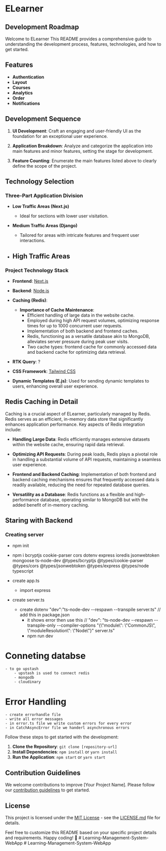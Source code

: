 # ELearner

## Development Roadmap

Welcome to ELearner This README provides a comprehensive guide to understanding the development process, features, technologies, and how to get started.

## Features

- **Authentication**
- **Layout**
- **Courses**
- **Analytics**
- **Order**
- **Notifications**

## Development Sequence

1. **UI Development**: Craft an engaging and user-friendly UI as the foundation for an exceptional user experience.

2. **Application Breakdown**: Analyze and categorize the application into main features and minor features, setting the stage for development.

3. **Feature Counting**: Enumerate the main features listed above to clearly define the scope of the project.

## Technology Selection

### Three-Part Application Division

- **Low Traffic Areas (Next.js)**

  - Ideal for sections with lower user visitation.

- **Medium Traffic Areas (Django)**

  - Tailored for areas with intricate features and frequent user interactions.

- **High Traffic Areas**
  - 

### Project Technology Stack

- **Frontend**: [Next.js](https://nextjs.org/)
- **Backend**: [Node.js](https://nodejs.org/)
- **Caching (Redis)**:

  - **Importance of Cache Maintenance**:
    - Efficient handling of large data in the website cache.
    - Employed during high API request volumes, optimizing response times for up to 1000 concurrent user requests.
    - Implementation of both backend and frontend caches.
    - Redis, functioning as a versatile database akin to MongoDB, alleviates server pressure during peak user visits.
    - Two cache types: frontend cache for commonly accessed data and backend cache for optimizing data retrieval.

- **RTK Query**: ?

- **CSS Framework**: [Tailwind CSS](https://tailwindcss.com/)
- **Dynamic Templates (E.js)**: Used for sending dynamic templates to users, enhancing overall user experience.

## Redis Caching in Detail

Caching is a crucial aspect of ELearner, particularly managed by Redis. Redis serves as an efficient, in-memory data store that significantly enhances application performance. Key aspects of Redis integration include:

- **Handling Large Data**: Redis efficiently manages extensive datasets within the website cache, ensuring rapid data retrieval.

- **Optimizing API Requests**: During peak loads, Redis plays a pivotal role in handling a substantial volume of API requests, maintaining a seamless user experience.

- **Frontend and Backend Caching**: Implementation of both frontend and backend caching mechanisms ensures that frequently accessed data is readily available, reducing the need for repeated database queries.

- **Versatility as a Database**: Redis functions as a flexible and high-performance database, operating similar to MongoDB but with the added benefit of in-memory caching.

## Staring with Backend 



###  Creating server
  - npm init
  - npm i bcryptjs cookie-parser cors dotenv express ioredis jsonwebtoken mongoose ts-node-dev @types/bcryptjs @types/cookie-parser @types/cors @types/jsonwebtoken @types/express @types/node typescript

  - create app.ts
     - import express

  - create server.ts
      - create dotenv
          "dev":"ts-node-dev --respawn --transpile server.ts"
          // add this in package.json
          - it shows error  then use this 
            //  "dev": "ts-node-dev --respawn --transpile-only --compiler-options \"{\\\"module\\\": \\\"CommonJS\\\", \\\"moduleResolution\\\": \\\"Node\\\"}\" server.ts"
          - npm run dev
  # Conneting databse
    - to go upstash
        - upstash is used to connect redis
        - mongodb
        - cloudinary

  # Error Handling
    - create errorhandle file 
    - write all error messages
    - in error.ts file we write custom errors for every error
    - in CatchAsyncError file we handerl asynchronous errors
    

  















Follow these steps to get started with the development:

1. **Clone the Repository**: `git clone [repository-url]`
2. **Install Dependencies**: `npm install` or `yarn install`
3. **Run the Application**: `npm start` or `yarn start`

## Contribution Guidelines

We welcome contributions to improve [Your Project Name]. Please follow our [contribution guidelines](CONTRIBUTING.md) to get started.

## License

This project is licensed under the [MIT License](LICENSE.md) - see the [LICENSE.md](LICENSE.md) file for details.

Feel free to customize this README based on your specific project details and requirements. Happy coding! 🚀
#   L e a r n i n g - M a n a g e m e n t - S y s t e m - W e b A p p  
 #   L e a r n i n g - M a n a g e m e n t - S y s t e m - W e b A p p  
 